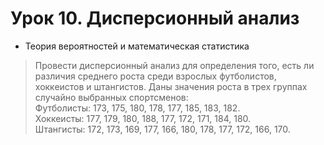# Урок 10. Дисперсионный анализ                              
                            
* Теория вероятностей и математическая статистика                            
                          
> Провести дисперсионный анализ для определения того, есть ли различия среднего роста среди взрослых футболистов, хоккеистов и штангистов. Даны значения роста в трех группах случайно выбранных спортсменов:                        
Футболисты: 173, 175, 180, 178, 177, 185, 183, 182.               
Хоккеисты: 177, 179, 180, 188, 177, 172, 171, 184, 180.                      
Штангисты: 172, 173, 169, 177, 166, 180, 178, 177, 172, 166, 170.                                                    
